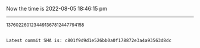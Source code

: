 Now the time is 2022-08-05 18:46:15 pm

---

<small>1376022601234491367812447794158</small>

```txt

Latest commit SHA is: c801f9d9d1e526bb0a0f178872e3a4a93563d8dc
```
